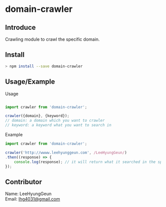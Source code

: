 # domain-crawler

## Introduce
Crawling module to crawl the specific domain.

## Install
``` bash
> npm install --save domain-crawler
```

## Usage/Example
Usage
``` javascript

import crawler from 'domain-crawler';

crawler({domain}, {keyword});
// domain: a domain which you want to crawler
// keyword: a keyword what you want to search in
```

Example
``` javascript
import crawler from 'domain-crawler';

crawler('http://wwww.leehyunggeun.com', /LeeHyungGeun/)
.then((response) => {
    console.log(response); // it will return what it searched in the specific domain, and what it searched out
});
```

## Contributor
Name: LeeHyungGeun\
Email: lhg4031@gmail.com